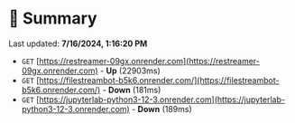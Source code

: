# 📖 Summary
Last updated: **7/16/2024, 1:16:20 PM**

- `GET` [https://restreamer-09gx.onrender.com](https://restreamer-09gx.onrender.com) - **Up** (22903ms)
- `GET` [https://filestreambot-b5k6.onrender.com/](https://filestreambot-b5k6.onrender.com/) - **Down** (181ms)
- `GET` [https://jupyterlab-python3-12-3.onrender.com](https://jupyterlab-python3-12-3.onrender.com) - **Down** (189ms)
